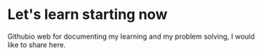 # Let's learn starting now
Githubio web for documenting my learning and my problem solving, I would like to share here.
